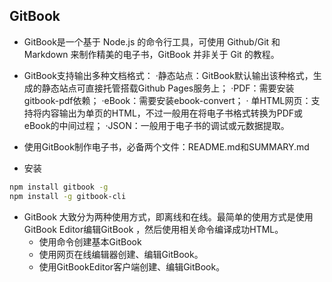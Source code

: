 ## GitBook

- GitBook是一个基于 Node.js 的命令行工具，可使用 Github/Git 和 Markdown 来制作精美的电子书，GitBook 并非关于 Git 的教程。
- GitBook支持输出多种文档格式：
·静态站点：GitBook默认输出该种格式，生成的静态站点可直接托管搭载Github Pages服务上；
·PDF：需要安装gitbook-pdf依赖；
·eBook：需要安装ebook-convert；
· 单HTML网页：支持将内容输出为单页的HTML，不过一般用在将电子书格式转换为PDF或eBook的中间过程；
·JSON：一般用于电子书的调试或元数据提取。
- 使用GitBook制作电子书，必备两个文件：README.md和SUMMARY.md

- 安装
```bash
npm install gitbook -g
npm install -g gitbook-cli
```

- GitBook 大致分为两种使用方式，即离线和在线。最简单的使用方式是使用GitBook Editor编辑GitBook ，然后使用相关命令编译成功HTML。
    - 使用命令创建基本GitBook
    - 使用网页在线编辑器创建、编辑GitBook。
    - 使用GitBookEditor客户端创建、编辑GitBook。

